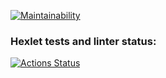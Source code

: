 [![Maintainability](https://api.codeclimate.com/v1/badges/68dc8156072eefef891f/maintainability)](https://codeclimate.com/github/tsitskieva/fullstack-javascript-project-44/maintainability)
### Hexlet tests and linter status:
[![Actions Status](https://github.com/tsitskieva/fullstack-javascript-project-44/actions/workflows/hexlet-check.yml/badge.svg)](https://github.com/tsitskieva/fullstack-javascript-project-44/actions)
